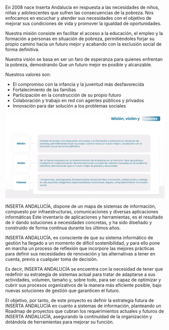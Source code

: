 En 2008 nace Inserta Andalucía en respuesta a las necesidades de niños, niñas y adolescentes que sufren las consecuencias de la pobreza. Nos enfocamos en escuchar y atender sus necesidades con el objetivo de mejorar sus condiciones de vida y promover la igualdad de oportunidades.

Nuestra misión consiste en facilitar el acceso a la educación, el empleo y la formación a personas en situación de pobreza, permitiéndoles forjar su propio camino hacia un futuro mejor y acabando con la exclusión social de forma definitiva.

Nuestra visión se basa en ser un faro de esperanza para quienes enfrentan la pobreza, demostrando
Que un futuro mejor es posible y alcanzable.

Nuestros valores son:
- El compromiso con la infancia y la juventud más desfavorecida
- Fortalecimiento de las familias
- Participación en la construcción de su propio futuro
- Colaboración y trabajo en red con agentes públicos y privados
- Innovación para dar solución a los problemas sociales

![image.png](/.attachments/image-b993eed9-6e89-4948-a1fc-990a128c0228.png)

INSERTA ANDALUCÍA, dispone de un mapa de sistemas de información, compuesto por infraestructuras, comunicaciones y diversas aplicaciones informáticas Este inventario de aplicaciones y herramientas, es el resultado de ir dando soluciones a necesidades concretas, y ha sido diseñado y construido de forma continua durante los últimos años.

INSERTA ANDALUCÍA, es consciente de que su sistema informático de gestión ha llegado a un momento de difícil sostenibilidad, y para ello pone en marcha un proceso de reflexión que incorpore las mejores prácticas para definir sus necesidades de renovación y las alternativas a tener en cuenta, previo a cualquier toma de decisión.

Es decir, INSERTA ANDALUCÍA se encuentra con la necesidad de tener que redefinir su estrategia de sistemas actual para tratar de adaptarse a sus actividades, volumen, tamaño y, sobre todo, para ser capaz de optimizar y cubrir sus procesos organizativos de la manera más eficiente posible, bajo nuevas soluciones de gestión que garanticen el
futuro.

El objetivo, por tanto, de este proyecto es definir la estrategia futura de INSERTA ANDALUCÍA en cuanto a sistemas de información, planteando un Roadmap de proyectos que cubran los requerimientos actuales y futuros de INSERTA ANDALUCÍA, asegurando la continuidad de la organización y dotándola de herramientas para mejorar su función.
